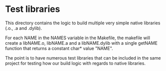 # Test libraries

This directory contains the logic to build multiple very simple native
libraries (.o., .a and .dylib).

For each NAME in the NAMES variable in the Makefile, the makefile will create
a libNAME.o, libNAME.a and a libNAME.dylib with a single getNAME function that
returns a constant char* value "NAME".

The point is to have numerous test libraries that can be included in the same
project for testing how our build logic with regards to native libraries.
